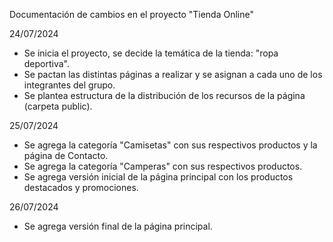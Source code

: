 Documentación de cambios en el proyecto "Tienda Online"

24/07/2024
- Se inicia el proyecto, se decide la temática de la tienda: "ropa deportiva".
- Se pactan las distintas páginas a realizar y se asignan a cada uno de los integrantes del grupo.
- Se plantea estructura de la distribución de los recursos de la página (carpeta public).

25/07/2024
- Se agrega la categoría "Camisetas" con sus respectivos productos y la página de Contacto.
- Se agrega la categoría "Camperas" con sus respectivos productos.
- Se agrega versión inicial de la página principal con los productos destacados y promociones.

26/07/2024
- Se agrega versión final de la página principal.